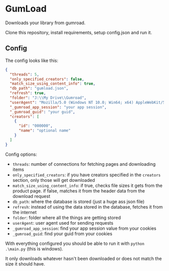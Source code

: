 # GumLoad

Downloads your library from gumroad.

Clone this repository, install requirements, setup config.json and run it.

## Config

The config looks like this:

```json
{
  "threads": 5,
  "only_specified_creators": false,
  "match_size_using_content_info": true,
  "db_path": "gumload.json",
  "refresh": true,
  "folder": "J:\\My Drive\\Gumroad",
  "userAgent": "Mozilla/5.0 (Windows NT 10.0; Win64; x64) AppleWebKit/537.36 (KHTML, like Gecko) Chrome/121.0.0.0 Safari/537.36 OPR/107.0.0.0",
  "_gumroad_app_session": "your app session",
  "_gumroad_guid": "your guid",
  "creators": [
    {
      "id": "000000",
      "name": "optional name"
    }
  ]
}
```

Config options:

- ``threads``: number of connections for fetching pages and downloading items
- ``only_specified_creators``: if you have creators specified in the ``creators`` section, only those will get
  downloaded
- ``match_size_using_content_info``: if true, checks file sizes it gets from the product page. if false, matches it from
  the header data from the download request
- ``db_path``: where the database is stored (just a huge ass json file)
- ``refresh``: instead of using the data stored in the database, fetches it from the internet
- ``folder``: folder where all the things are getting stored
- ``userAgent``: user agent used for sending requests
- ``_gumroad_app_session``: find your app session value from your cookies
- ``_gumroad_guid``: find your guid from your cookies

With everything configured you should be able to run it with ``python .\main.py`` (this is windows).

It only downloads whatever hasn't been downloaded or does not match the size it should have.